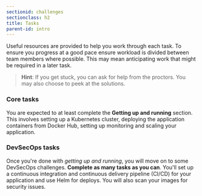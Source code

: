 ```yaml
---
sectionid: challenges
sectionclass: h2
title: Tasks
parent-id: intro
---
```


Useful resources are provided to help you work through each task. To ensure you progress at a good pace ensure workload is divided between team members where possible. This may mean anticipating work that might be required in a later task.

> **Hint**: If you get stuck, you can ask for help from the proctors. You may also choose to peek at the solutions.

### Core tasks

You are expected to at least complete the **Getting up and running** section. This involves setting up a Kubernetes cluster, deploying the application containers from Docker Hub, setting up monitoring and scaling your application.

### DevSecOps tasks

Once you're done with *getting up and running*, you will move on to some DevSecOps challenges. **Complete as many tasks as you can**. You'll set up a continuous integration and continuous delivery pipeline (CI/CD) for your application and use Helm for deploys. You will also scan your images for security issues.
